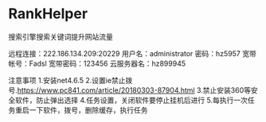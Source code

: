 # RankHelper
搜索引擎搜索关键词提升网站流量

远程连接：222.186.134.209:20229 
用户名：administrator
密码：hz5957
宽带帐号：Fadsl
宽带密码：123456
云服务器名：hz899945

注意事项
1.安装net4.6.5
2.设置ie禁止拨号.https://www.pc841.com/article/20180303-87904.html
3.禁止安装360等安全软件，防止弹出选择
4.任务设置，关闭软件要停止挂机后进行
5.每执行一次任务重启一下软件，拨号，删除缓存，执行任务